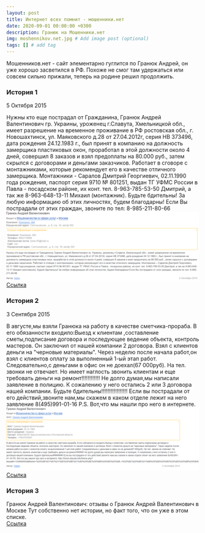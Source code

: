 ```yaml
---
layout: post
title: Интернет всех помнит - мошенники.нет
date: 2020-09-01 00:00:00 +0300
description: Гранюк на Мошенники.нет
img: moshennikov.net.jpg # Add image post (optional)
tags: [] # add tag
---
```


Мошенников.нет - сайт элементарно гуглится по Гранюк Андрей, он уже хорошо засветился в РФ. 
Похоже не смог там удержаться или совсем сильно прижали, теперь на родине решил продолжить. 

### История 1 ###
5 Октября 2015

Нужны кто еще пострадал от Гражданина, Гранюк Андрей Валентинович гр. Украины, уроженец г.Славута, Хмельницкой обл., имеет разрешение на временное проживание в РФ ростовская обл., г. Новошахтинск, ул. Маяковского д.28 от 27.04.2012г, серия НВ 373496, дата рождения 24.12.1983 г., был принят в компанию на должность замерщика пластиковых окон, проработал в этой должности около 4 дней, совершил 8 заказов и взял предоплаты на 80.000 руб., затем скрылся с договорами и деньгами заказчиков. Работает в сговоре с монтажниками, которые рекомендует его в качестве отличного замерщика. Монтажники - Саралов Дмитрий Георгиевич, 02.11.1990 года рождения, паспорт серия 9710 № 801251, выдан ТГ УФМС России в Павла - посадском районе, их конт. тел. 8-963-785-53-50 Дмитрий, а так же 8-963-648-13-11 Михаил (монтажник). Будьте бдительны! За любую информацию об этих личностях, будем благодарны! Если Вы пострадали от этих граждан, звоните по тел: 8-985-211-80-66<br>
![Гранюк Андрей Мошенник](/assets/img/mn-1.png)<br>
[Ссылка](http://207.244.96.6/facility/note3525.html)


### История 2 ###
3 Сентября 2015

В августе,мы взяли Гранюка на работу в качестве сметчика-прораба. В его обязанности входило:Выезд к клиентам ,составление сметы,подписание договора и последующее ведение объекта, контроль мастеров. Он заключил от нашей компании 2 договора. Взял с клиентов деньги на "черновые материалы". Через неделю после начала работ,он взял с клиентов оплату за выполненный 1-ый этап работ. Следовательно,с деньгами в офис он не доехал(67 000руб). На тел. звонки не отвечает. Но имеет наглость звонить клиентам и еще требовать деньги на ремонт!!!!!!!!!!!! Не долго думая,мы написали заявление в полицию. К сожалению у него остались 2 или 3 договора нашей компании. Будьте бдительны!!!!!!!!!!!!!!!!! Если вы пострадали от его действий,звоните нам,мы скажем в каком отделе лежит на него заявление 8(495)991-01-16 Р.S. Вот,что мы нашли про него в интернете. <br>
![Гранюк Андрей Мошенник](/assets/img/mn-2.png)<br>
[Ссылка](http://moshennikov.net/facility/note3342.html)


### История 3 ### 
Гранюк Андрей Валентинович: отзывы о Гранюк Андрей Валентинович в Москве 
Тут собственно нет истории, но факт того, что он уже в этом списке. <br>
[Ссылка](https://aferistos.com/review-list/949)